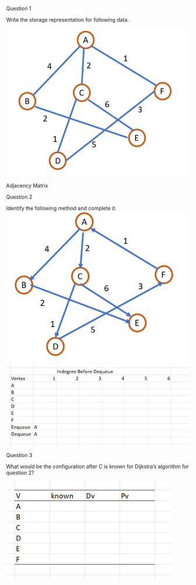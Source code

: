 Question 1

Write the storage representation for following data.

![Q1](Question1a.png)


Adjacency Matrix


Question 2

Identify the following method and complete it.
![Q3](Question1d.png)
![Q2](Question2a.png)


Question 3

What would be the configuration after C is known for Dijkstra’s algorithm for question 2?


![Q3](Question3a.png)
